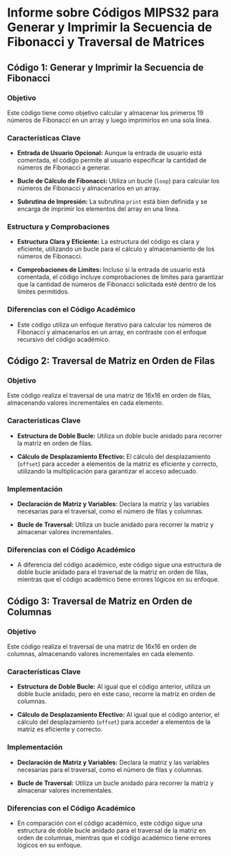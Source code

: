 # Informe sobre Códigos MIPS32 para Generar y Imprimir la Secuencia de Fibonacci y Traversal de Matrices

## Código 1: Generar y Imprimir la Secuencia de Fibonacci

### Objetivo
Este código tiene como objetivo calcular y almacenar los primeros 19 números de Fibonacci en un array y luego imprimirlos en una sola línea.

### Características Clave
- **Entrada de Usuario Opcional:** Aunque la entrada de usuario está comentada, el código permite al usuario especificar la cantidad de números de Fibonacci a generar.
  
- **Bucle de Cálculo de Fibonacci:** Utiliza un bucle (`loop`) para calcular los números de Fibonacci y almacenarlos en un array.

- **Subrutina de Impresión:** La subrutina `print` está bien definida y se encarga de imprimir los elementos del array en una línea.

### Estructura y Comprobaciones
- **Estructura Clara y Eficiente:** La estructura del código es clara y eficiente, utilizando un bucle para el cálculo y almacenamiento de los números de Fibonacci.

- **Comprobaciones de Límites:** Incluso si la entrada de usuario está comentada, el código incluye comprobaciones de límites para garantizar que la cantidad de números de Fibonacci solicitada esté dentro de los límites permitidos.

### Diferencias con el Código Académico
- Este código utiliza un enfoque iterativo para calcular los números de Fibonacci y almacenarlos en un array, en contraste con el enfoque recursivo del código académico.

## Código 2: Traversal de Matriz en Orden de Filas

### Objetivo
Este código realiza el traversal de una matriz de 16x16 en orden de filas, almacenando valores incrementales en cada elemento.

### Características Clave
- **Estructura de Doble Bucle:** Utiliza un doble bucle anidado para recorrer la matriz en orden de filas.

- **Cálculo de Desplazamiento Efectivo:** El cálculo del desplazamiento (`offset`) para acceder a elementos de la matriz es eficiente y correcto, utilizando la multiplicación para garantizar el acceso adecuado.

### Implementación
- **Declaración de Matriz y Variables:** Declara la matriz y las variables necesarias para el traversal, como el número de filas y columnas.

- **Bucle de Traversal:** Utiliza un bucle anidado para recorrer la matriz y almacenar valores incrementales.

### Diferencias con el Código Académico
- A diferencia del código académico, este código sigue una estructura de doble bucle anidado para el traversal de la matriz en orden de filas, mientras que el código académico tiene errores lógicos en su enfoque.

## Código 3: Traversal de Matriz en Orden de Columnas

### Objetivo
Este código realiza el traversal de una matriz de 16x16 en orden de columnas, almacenando valores incrementales en cada elemento.

### Características Clave
- **Estructura de Doble Bucle:** Al igual que el código anterior, utiliza un doble bucle anidado, pero en este caso, recorre la matriz en orden de columnas.

- **Cálculo de Desplazamiento Efectivo:** Al igual que el código anterior, el cálculo del desplazamiento (`offset`) para acceder a elementos de la matriz es eficiente y correcto.

### Implementación
- **Declaración de Matriz y Variables:** Declara la matriz y las variables necesarias para el traversal, como el número de filas y columnas.

- **Bucle de Traversal:** Utiliza un bucle anidado para recorrer la matriz y almacenar valores incrementales.

### Diferencias con el Código Académico
- En comparación con el código académico, este código sigue una estructura de doble bucle anidado para el traversal de la matriz en orden de columnas, mientras que el código académico tiene errores lógicos en su enfoque.